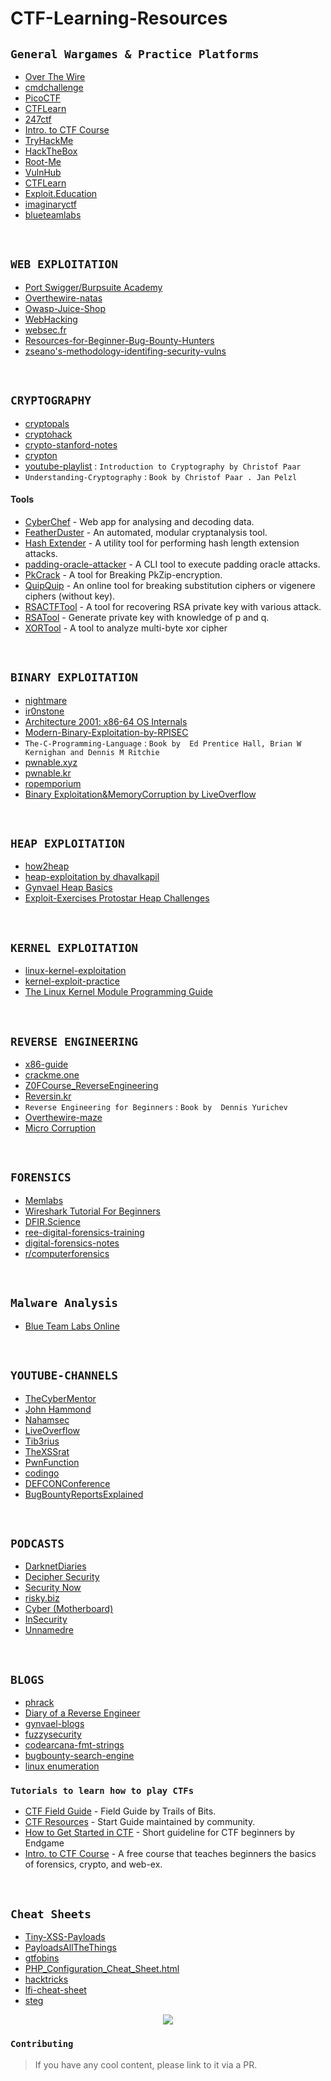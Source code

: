 # CTF-Learning-Resources

## `General Wargames & Practice Platforms`

- [Over The Wire](http://overthewire.org/wargames/) 
- [cmdchallenge](https://cmdchallenge.com/)
- [PicoCTF](https://picoctf.com) 
- [CTFLearn](https://ctflearn.com)
- [247ctf](https://247ctf.com/)
- [Intro. to CTF Course](https://www.hoppersroppers.org/courseCTF.html)
- [TryHackMe](https://tryhackme.com)
- [HackTheBox](https://hackthebox.eu)
- [Root-Me](https://www.root-me.org/)
- [VulnHub](https://www.vulnhub.com/)
- [CTFLearn](https://ctflearn.com)
- [Exploit.Education](http://exploit.education)
- [imaginaryctf](https://imaginaryctf.org/)
- [blueteamlabs](https://blueteamlabs.online/)
<br/>

## `WEB EXPLOITATION`

- [Port Swigger/Burpsuite Academy](https://portswigger.net/web-security)
- [Overthewire-natas](https://overthewire.org/wargames/natas/)
- [Owasp-Juice-Shop](https://github.com/juice-shop/juice-shop)
- [WebHacking](http://webhacking.kr) 
- [websec.fr](http://websec.fr/)
- [Resources-for-Beginner-Bug-Bounty-Hunters](https://github.com/nahamsec/Resources-for-Beginner-Bug-Bounty-Hunters)
- [zseano's-methodology-identifing-security-vulns](https://www.bugbountyhunter.com/methodology/zseanos-methodology.pdf)
<br/>

## `CRYPTOGRAPHY`

- [cryptopals](https://cryptopals.com/)
- [cryptohack](https://cryptohack.org/)
- [crypto-stanford-notes](https://crypto.stanford.edu/pbc/notes/)
- [crypton](https://github.com/ashutosh1206/Crypton) 
- [youtube-playlist](https://www.youtube.com/channel/UC1usFRN4LCMcfIV7UjHNuQg/videos) : `Introduction to Cryptography by Christof Paar`
- `Understanding-Cryptography` : `Book by Christof Paar . Jan Pelzl`


#### Tools

* [CyberChef](https://gchq.github.io/CyberChef) - Web app for analysing and decoding data.
* [FeatherDuster](https://github.com/nccgroup/featherduster) - An automated, modular cryptanalysis tool.
* [Hash Extender](https://github.com/iagox86/hash_extender) - A utility tool for performing hash length extension attacks.
* [padding-oracle-attacker](https://github.com/KishanBagaria/padding-oracle-attacker) - A CLI tool to execute padding oracle attacks.
* [PkCrack](https://www.unix-ag.uni-kl.de/~conrad/krypto/pkcrack.html) - A tool for Breaking PkZip-encryption.
* [QuipQuip](https://quipqiup.com) - An online tool for breaking substitution ciphers or vigenere ciphers (without key).
* [RSACTFTool](https://github.com/Ganapati/RsaCtfTool) - A tool for recovering RSA private key with various attack.
* [RSATool](https://github.com/ius/rsatool) - Generate private key with knowledge of p and q.
* [XORTool](https://github.com/hellman/xortool) - A tool to analyze multi-byte xor cipher
<br/>


## `BINARY EXPLOITATION`


- [nightmare](https://guyinatuxedo.github.io/)
- [ir0nstone](https://ir0nstone.gitbook.io/notes/)
- [Architecture 2001: x86-64 OS Internals](https://p.ost2.fyi/dashboard)
- [Modern-Binary-Exploitation-by-RPISEC](http://security.cs.rpi.edu/courses/binexp-spring2015/)
- `The-C-Programming-Language` : `Book by  Ed Prentice Hall, Brian W Kernighan and Dennis M Ritchie`
- [pwnable.xyz](https://pwnable.xyz/)
- [pwnable.kr](https://pwnable.kr/)
- [ropemporium](https://ropemporium.com/)
- [Binary Exploitation&MemoryCorruption by LiveOverflow](https://www.youtube.com/watch?v=iyAyN3GFM7A&list=PLhixgUqwRTjxglIswKp9mpkfPNfHkzyeN)
<br/>

## `HEAP EXPLOITATION`

- [how2heap](https://github.com/shellphish/how2heap)
- [heap-exploitation by dhavalkapil](https://heap-exploitation.dhavalkapil.com/)
- [Gynvael Heap Basics](https://www.youtube.com/watch?v=OwQk9Ti4mg4)
- [Exploit-Exercises Protostar Heap Challenges](https://exploit.education/protostar/)
<br/>

## `KERNEL EXPLOITATION`

- [linux-kernel-exploitation](https://github.com/xairy/linux-kernel-exploitation)
- [kernel-exploit-practice](https://github.com/pr0cf5/kernel-exploit-practice)
- [The Linux Kernel Module Programming Guide](https://sysprog21.github.io/lkmpg/) 
<br/>

## `REVERSE ENGINEERING`

- [x86-guide](https://www.cs.virginia.edu/~evans/cs216/guides/x86.html)
- [crackme.one](https://crackmes.one/)
- [Z0FCourse_ReverseEngineering](https://github.com/0xZ0F/Z0FCourse_ReverseEngineering)
- [Reversin.kr](http://reversing.kr/)
- `Reverse Engineering for Beginners` : `Book by  Dennis Yurichev`
- [Overthewire-maze](https://overthewire.org/wargames/maze/)
- [Micro Corruption](https://microcorruption.com)
<br/>

## `FORENSICS`

- [Memlabs](https://github.com/stuxnet999/MemLabs)
- [Wireshark Tutorial For Beginners](https://www.youtube.com/playlist?list=PLR0bgGon_WTK9PHDzrlje4bqEh3p0NxxX)
- [DFIR.Science](https://www.youtube.com/channel/UCOSFVxvpr3OPiaJSwHWN8BQ)
- [ree-digital-forensics-training](https://freetraining.dfirdiva.com/free-digital-forensics-training)
- [digital-forensics-notes](https://themayor.notion.site/a47e5899e9174fe5b65f53ac9661e640?v=7c5f2dc65d814389958a2592007597c2)
- [r/computerforensics](https://www.reddit.com/r/computerforensics/wiki/resources#wiki_youtube)
<br/>

## `Malware Analysis`

* [Blue Team Labs Online](https://blueteamlabs.online)
<br/>

## `YOUTUBE-CHANNELS`

- [TheCyberMentor](https://www.youtube.com/c/TheCyberMentor)
- [John Hammond](https://www.youtube.com/channel/UCVeW9qkBjo3zosnqUbG7CFw)
- [Nahamsec](https://www.youtube.com/c/Nahamsec/)
- [LiveOverflow](https://www.youtube.com/channel/UClcE-kVhqyiHCcjYwcpfj9w)
- [Tib3rius](https://www.youtube.com/c/Tib3rius)
- [TheXSSrat](https://www.youtube.com/c/TheXSSrat)
- [PwnFunction](https://www.youtube.com/c/PwnFunction)
- [codingo](https://www.youtube.com/c/codingo)
- [DEFCONConference](https://www.youtube.com/user/DEFCONConference)
- [BugBountyReportsExplained](https://www.youtube.com/c/BugBountyReportsExplained)
<br/>

## `PODCASTS`

+ [DarknetDiaries](https://darknetdiaries.com/)
+ [Decipher Security](https://www.buzzsprout.com/228511)
+ [Security Now](https://www.grc.com/securitynow.htm)
+ [risky.biz](https://risky.biz/)
+ [Cyber (Motherboard)](https://www.vice.com/en_us/article/59vpnx/introducing-cyber-a-hacking-podcast-by-motherboard)
+ [InSecurity](https://threatvector.cylance.com/en_us/category/podcasts.html)
+ [Unnamedre](https://unnamedre.com/)
<br/>

## `BLOGS`

- [phrack](http://www.phrack.org/)
- [Diary of a Reverse Engineer](https://doar-e.github.io/index.html)
- [gynvael-blogs](https://gynvael.coldwind.pl/)
- [fuzzysecurity](http://www.fuzzysecurity.com/tutorials.html)
- [codearcana-fmt-strings](https://codearcana.com/posts/2013/05/02/introduction-to-format-string-exploits.html)
- [bugbounty-search-engine](https://www.bugbountyhunting.com/)
- [linux enumeration](https://blog.g0tmi1k.com/2011/08/basic-linux-privilege-escalation/)

 ### `Tutorials to learn how to play CTFs`
* [CTF Field Guide](https://trailofbits.github.io/ctf/) - Field Guide by Trails of Bits.
* [CTF Resources](http://ctfs.github.io/resources/) -  Start Guide maintained by community.
* [How to Get Started in CTF](https://www.endgame.com/blog/how-get-started-ctf) - Short guideline for CTF beginners by Endgame
* [Intro. to CTF Course](https://www.hoppersroppers.org/courseCTF.html) - A free course that teaches beginners the basics of forensics, crypto, and web-ex.
<br/>

## `Cheat Sheets` 

- [Tiny-XSS-Payloads](https://tinyxss.terjanq.me/)
- [PayloadsAllTheThings](https://github.com/s0wr0b1ndef/PayloadsAllTheThings)
- [gtfobins](https://gtfobins.github.io/)
- [PHP_Configuration_Cheat_Sheet.html](https://cheatsheetseries.owasp.org/cheatsheets/PHP_Configuration_Cheat_Sheet.html)
- [hacktricks](https://book.hacktricks.xyz/)
- [lfi-cheat-sheet](https://highon.coffee/blog/lfi-cheat-sheet/)
- [steg](https://github.com/DominicBreuker/stego-toolkit)



<p align="center">
  <a href="#">
    <img  src="https://miro.medium.com/proxy/1*cihPkdjv-7l7RqZdgI_BvA.gif"  />
  </a>
</p>

### `Contributing`
> If you have any cool content, please link to it via a PR.
